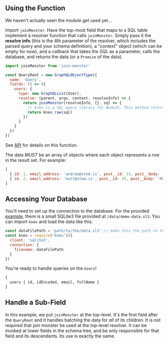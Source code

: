 ## Using the Function

We haven't actually seen the module get used yet...

Import `joinMonster`. Have the top-most field that maps to a SQL table implement a resolver function that calls `joinMonster`. Simply pass it the **resolve info** (this is the 4th parameter of the resolver, which includes the parsed query and your schema definition), a "context" object (which can be empty for now), and a callback that takes the SQL as a parameter, calls the database, and returns the data (or a `Promise` of the data).

```javascript
import joinMonster from 'join-monster'

const QueryRoot = new GraphQLObjectType({
  name: 'Query',
  fields: () => ({
    users: {
      type: new GraphQLList(User),
      resolve: (parent, args, context, resolveInfo) => {
        return joinMonster(resolveInfo, {}, sql => {
          // knex is a SQL query library for NodeJS. This method returns a `Promise` of the data
          return knex.raw(sql)
        })
      }
    }
  })
})
```

See [API](/API/#joinMonster) for details on this function.

The data *MUST* be an array of objects where each object represents a row in the result set. For example:
```javascript
[
  { id: 1, email_address: 'andrew@stem.is', post__id: 13, post__body: 'Hello world.' },
  { id: 2, email_address: 'matt@stem.is', post__id: 15, post__body: 'Make it less side-effecty!' }
]
```


## Accessing Your Database

You'll need to set up the connection to the database. For the provided [example](https://github.com/stems/join-monster-demo), there is a small SQLite3 file provided at `/data/demo-data.sl3`. You can import `knex` and load the data like this.
```javascript
const dataFilePath = 'path/to/the/data.sl3' // make this the path to the database file
const knex = require('knex')({
  client: 'sqlite3',
  connection: {
    filename: dataFilePath
  }
})
```

You're ready to handle queries on the `Users`!
```graphql
{
  users { id, idEncoded, email, fullName }
}
```


## Handle a Sub-Field

In this example, we put `joinMonster` at the top-level. It's the first field after the `QueryRoot` and it handles batching the data for *all* of its children. It is not required that join monster be used at the top-level resolver. It can be invoked at lower fields in the schema tree, and be only responsible for that field and its descendants. Its use is exactly the same.

